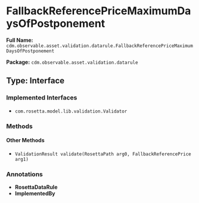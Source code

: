 # FallbackReferencePriceMaximumDaysOfPostponement

**Full Name:** `cdm.observable.asset.validation.datarule.FallbackReferencePriceMaximumDaysOfPostponement`

**Package:** `cdm.observable.asset.validation.datarule`

## Type: Interface

### Implemented Interfaces

- `com.rosetta.model.lib.validation.Validator`

### Methods

#### Other Methods

- `ValidationResult validate(RosettaPath arg0, FallbackReferencePrice arg1)`

### Annotations

- **RosettaDataRule**
- **ImplementedBy**

